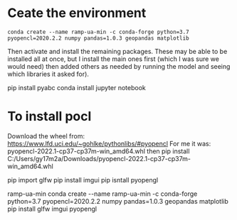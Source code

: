 # Ceate the environment
```conda create --name ramp-ua-min -c conda-forge python=3.7 pyopencl=2020.2.2 numpy pandas=1.0.3 geopandas matplotlib```

Then activate and install the remaining packages. These may be able to be installed all at once, but I install the main ones first (which I was sure we would need) then added others as needed by running the model and seeing which libraries it asked for).


pip install pyabc
conda install jupyter notebook

# To install pocl
Download the wheel from:
https://www.lfd.uci.edu/~gohlke/pythonlibs/#pyopencl
For me it was:
pyopencl-2022.1-cp37-cp37m-win_amd64.whl
then pip install C:/Users/gy17m2a/Downloads/pyopencl-2022.1-cp37-cp37m-win_amd64.whl

pip import glfw
pip install imgui
pip isntall pyopengl


ramp-ua-min
conda create --name ramp-ua-min -c conda-forge python=3.7 pyopencl=2020.2.2 numpy pandas=1.0.3 geopandas matplotlib
pip install glfw imgui pyopengl
